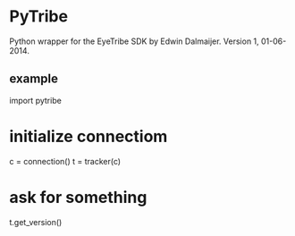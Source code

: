 PyTribe
=======

Python wrapper for the EyeTribe SDK by Edwin Dalmaijer. Version 1, 01-06-2014.


example
-------

import pytribe

# initialize connectiom
c = connection()
t = tracker(c)

# ask for something
t.get_version()
